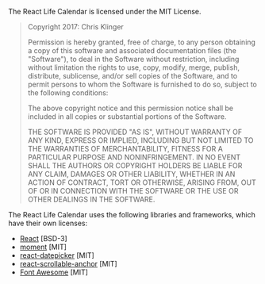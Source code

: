 The React Life Calendar is licensed under the MIT License.

>Copyright 2017: Chris Klinger
>
>Permission is hereby granted, free of charge, to any person obtaining a copy of this software and associated documentation files (the "Software"), to deal in the Software without restriction, including without limitation the rights to use, copy, modify, merge, publish, distribute, sublicense, and/or sell copies of the Software, and to permit persons to whom the Software is furnished to do so, subject to the following conditions:
>
>The above copyright notice and this permission notice shall be included in all copies or substantial portions of the Software.
>
>THE SOFTWARE IS PROVIDED "AS IS", WITHOUT WARRANTY OF ANY KIND, EXPRESS OR IMPLIED, INCLUDING BUT NOT LIMITED TO THE WARRANTIES OF MERCHANTABILITY, FITNESS FOR A PARTICULAR PURPOSE AND NONINFRINGEMENT. IN NO EVENT SHALL THE AUTHORS OR COPYRIGHT HOLDERS BE LIABLE FOR ANY CLAIM, DAMAGES OR OTHER LIABILITY, WHETHER IN AN ACTION OF CONTRACT, TORT OR OTHERWISE, ARISING FROM, OUT OF OR IN CONNECTION WITH THE SOFTWARE OR THE USE OR OTHER DEALINGS IN THE SOFTWARE.

The React Life Calendar uses the following libraries and frameworks, which have their own licenses:  

- [React](https://github.com/facebook/react) [BSD-3]
- [moment](https://github.com/moment/moment) [MIT]
- [react-datepicker](https://github.com/Hacker0x01/react-datepicker) [MIT]
- [react-scrollable-anchor](https://github.com/gabergg/react-scrollable-anchor) [MIT]
- [Font Awesome](https://github.com/facebook/react) [MIT]
